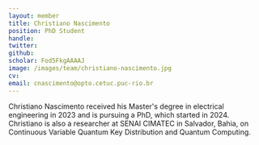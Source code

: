 ```yaml
---
layout: member
title: Christiano Nascimento
position: PhD Student
handle: 
twitter: 
github: 
scholar: Fod5FkgAAAAJ
image: /images/team/christiano-nascimento.jpg
cv: 
email: cnascimento@opto.cetuc.puc-rio.br
---
```



Christiano Nascimento received his Master's degree in electrical engineering in 2023 and is pursuing a PhD, which started in 2024. Christiano is also a researcher at SENAI CIMATEC in Salvador, Bahia, on Continuous Variable Quantum Key Distribution and Quantum Computing.
